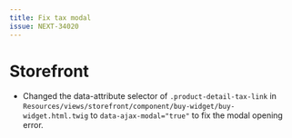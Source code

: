 ```yaml
---
title: Fix tax modal
issue: NEXT-34020
---
```

# Storefront
* Changed the data-attribute selector of `.product-detail-tax-link` in `Resources/views/storefront/component/buy-widget/buy-widget.html.twig` to `data-ajax-modal="true"` to fix the modal opening error.
